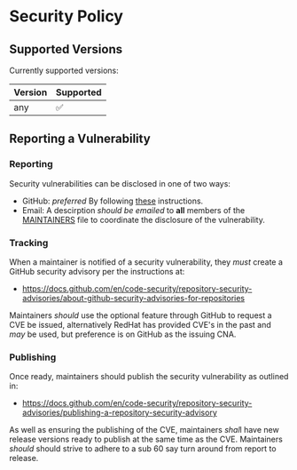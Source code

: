 # Security Policy

## Supported Versions

Currently supported versions:

| Version  | Supported          |
| -------- | ------------------ |
| any | :white_check_mark: |

## Reporting a Vulnerability

### Reporting

Security vulnerabilities can be disclosed in one of two ways:
- GitHub: *preferred* By following [these](https://docs.github.com/en/code-security/security-advisories/guidance-on-reporting-and-writing/privately-reporting-a-security-vulnerability) instructions.
- Email: A descirption *should be emailed* to **all** members of the [MAINTAINERS](MAINTAINERS) file to coordinate the
disclosure of the vulnerability.

### Tracking

When a maintainer is notified of a security vulnerability, they *must* create a GitHub security advisory
per the instructions at:

  - <https://docs.github.com/en/code-security/repository-security-advisories/about-github-security-advisories-for-repositories>

Maintainers *should* use the optional feature through GitHub to request a CVE be issued, alternatively RedHat has provided CVE's
in the past and *may* be used, but preference is on GitHub as the issuing CNA.

### Publishing

Once ready, maintainers should publish the security vulnerability as outlined in:

  - <https://docs.github.com/en/code-security/repository-security-advisories/publishing-a-repository-security-advisory>

As well as ensuring the publishing of the CVE, maintainers *shal*l have new release versions ready to publish at the same time as
the CVE. Maintainers *should* should strive to adhere to a sub 60 say turn around from report to release.
